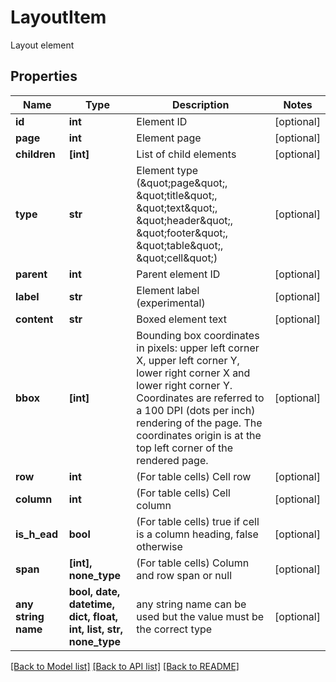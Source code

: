 # LayoutItem

Layout element

## Properties
Name | Type | Description | Notes
------------ | ------------- | ------------- | -------------
**id** | **int** | Element ID | [optional] 
**page** | **int** | Element page | [optional] 
**children** | **[int]** | List of child elements | [optional] 
**type** | **str** | Element type (\&quot;page\&quot;, \&quot;title\&quot;, \&quot;text\&quot;, \&quot;header\&quot;, \&quot;footer\&quot;, \&quot;table\&quot;, \&quot;cell\&quot;) | [optional] 
**parent** | **int** | Parent element ID | [optional] 
**label** | **str** | Element label (experimental) | [optional] 
**content** | **str** | Boxed element text | [optional] 
**bbox** | **[int]** | Bounding box coordinates in pixels: upper left corner X, upper left corner Y, lower right corner X and lower right corner Y. Coordinates are referred to a 100 DPI (dots per inch) rendering of the page. The coordinates origin is at the top left corner of the rendered page.  | [optional] 
**row** | **int** | (For table cells) Cell row | [optional] 
**column** | **int** | (For table cells) Cell column | [optional] 
**is_h_ead** | **bool** | (For table cells) true if cell is a column heading, false otherwise | [optional] 
**span** | **[int], none_type** | (For table cells) Column and row span or null | [optional] 
**any string name** | **bool, date, datetime, dict, float, int, list, str, none_type** | any string name can be used but the value must be the correct type | [optional]

[[Back to Model list]](../README.md#documentation-for-models) [[Back to API list]](../README.md#documentation-for-api-endpoints) [[Back to README]](../README.md)


